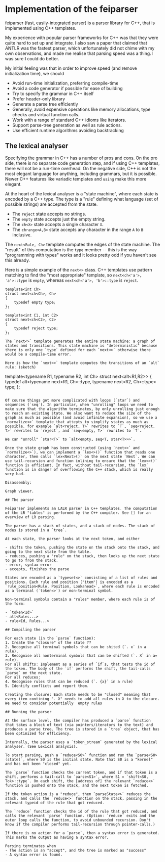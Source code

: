 # Implementation of the feiparser

feiparser (fast, easily-integrated parser) is a parser library for C++, that is implemented using C++ templates.

My experience with popular parser frameworks for C++ was that they were quite hard to set up and integrate. I also saw a paper that claimed that ANTLR was the fastest parser, which unfortunately did not chime with my own observations, and made me realise that parsing speed was a thing. I was sure I could do better.

My initial feeling was that in order to improve speed (and remove initialization time), we should

- Avoid run-time initialization, preferring compile-time
- Avoid a code generator if possible for ease of building
- Try to specify the grammar in C++ itself
- Prefer header-only library
- Generate a parse tree efficiently
- Generally, avoid expensive operations like memory allocations, type checks and virtual function calls.
- Work with a range of standard C++ idioms like iterators.
- Support parse-tree generation as well as rule actions.
- Use efficient runtime algorithms avoiding backtracking

## The lexical analyser

Specifying the grammar in C++ has a number of pros and cons. On the pro side, there is no separate code generation step, and if using C++ templates, there will not be a run-time overhead. On the negative side, C++ is not the most elegant language for anything, including grammars, but it is possible. Newer C++ features like variadic templates and `using` make this more elegant.

At the heart of the lexical analyser is a "state machine", where each state is encoded by a C++ type. The type is a "rule" defining what language (set of possible strings) are accepted from the state.

- The `reject` state accepts no strings.
- The `empty` state accepts just the empty string.
- The `ch<X>` state accepts a single character `X`.
- The `chrange<A,B>` state accepts any character in the range `A` to `B` inclusive.

The `next<Rule, Ch>` template computes the edges of the state machine. The "result" of this computation is the `type` member -- this is the way "programming with types" works and it looks pretty odd if you haven't see this already.

Here is a simple example of the `next<>` class. C++ templates use pattern matching to find the "most appropriate" template, so `next<ch<'a'>, 'a'>::type` is `empty`, whereas `next<ch<'a'>, 'b'>::type` is `reject`.

```
template<int Ch>
struct next<ch<Ch>, Ch>
{
    typedef empty type;
};

template<int C1, int C2>
struct next<ch<C2>, C2>
{
    typedef reject type;
};

The `next<>` template generates the entire state machine: a graph of states and transitions. This state machine is "deterministic" because there is only one `type` defined for each `next<>` otherwise there would be a compile-time error.

Here is how the `next<>` template computes the transitions of an `alt` rule: (sketch)

```
template<typename R1, typename R2, int Ch>
struct next<alt<R1,R2>>
{
    typedef alt<typename next<R1, Ch>::type, typename next<R2, Ch>::type> type;
};
```

Of course things get more complicated with loops (`star`) and sequences (`seq`). In particular, when "unrolling" loops we need to make sure that the algorithm terminates, by only unrolling just enough to reach an existing state. We also want to reduce the size of the graph as much as possible (and avoid infinite expansion), so we use a `normalize<>` template that attepts to simplify states as much as possible, for example `alt<reject, T>` rewrites to `T`, `seq<reject, T>` rewrites to `reject`, and `seq<empty, T>` rewrites to `T`.

We can "unroll" `star<T>` to `alt<empty, seq<T, star<T>>>`.

Once the state graph has been constructed (using `next<>` and `normalize<>`), we can implement a `lex<>()` function that reads one character, then calls `lex<Next>()` on the next state `Next`. We can use tail-recursion and function inlining to ensure that the `lex<>()` function is efficient. In fact, without tail-recursion, the `lex` function is in danger of overflowing the C++ stack, which is really very bad.

Disassembly:

Graph viewer.

## The parser

Feiparser implements an LALR parser in C++ templates. The computation of the LR "tables" is performed by the C++ compiler. See [] for an overview of LR parsing.

The parser has a stack of states, and a stack of nodes. The stack of nodes is stored in a `tree`.

At each state, the parser looks at the next token, and either

- shifts the token, pushing the state on the stack onto the stack, and going to the next state from the table.
- reduces, pushing a "rule" on the stack, then looks up the next state to go to from the stack.
- error, syntax error
- accepts, finishes the parse

States are encoded as a `typeset<>` consisting of a list of rules and positions. Each rule and position ("item") is encoded as a `rule_position<Rule, Position, Lookahead>`, where each rule is encoded as a terminal (`token<>`) or non-terminal symbol.

Non-terminal symbols contain a "rules" member, where each rule is of the form:

- `token<Id>`
- alt<Rules...>
- rule<Id, Rules...>

## Compiling the parser

For each state (in the `parse` function):
1. Create the "closure" of the state ??
2. Recognise all terminal symbols that can be shited (`. x` in a rule).
3. Recognise all nonterminal symbols that can be shifted (`. X` in a= rule).
For all shifts: Implement as a series of `if`s, that tests the id of the token. The body of the `if` performs the shift, the tail-calls `parse` on the next state.
For all reduces: 
4. Recognise rules that can be reduced (`. {x}` in a rule)
5. Identify conflicts and report them.

Creating the closure: Each state needs to be "closed" meaning that every item contining ". X" needs to add all rules in X to the closure. We need to consider potentially  empty rules

## Running the parser

At the surface level, the compiler has produced a `parse` function that takes a block of text (via pointers/iterators to the text) and produces a parse tree. The tree is stored in a `tree` object, that has been optimized for efficiency.

Internally, the parser uses a `token_stream` generated by the lexical analyser. (See Lexical analysis).

To start parsing, push a `reduce<S0>` function and run the `parse<S0>(state)`, where S0 is the initial state. Note that S0 is a "kernel" and has not been "closed" yet.

The `parse` function checks the current token, and if that token is a shift, performs a tail-call to `parse<S1>`, where S1 = `shift<S0, Tok>::type`. On each shift, the [address of] the relevant `reduce<>` function is pushed onto the stack, and the next token is fetched.

If the token action is a "reduce", then `parseState<>` reduces the stack, and calls the `reduce<>` function on the stack, passing in the relevant typeid of the rule that got reduced.

The `reduce` function checks the id of the rule that got reduced, and calls the relevant `parse` function. (Option: `reduce` exits and the outer loop calls the function, to avoid unbounded recursion. Don't know if the compiler performs tail-recursion through pointer-calls.)

If there is no action for a `parse`, then a syntax error is generated. This marks the output as having a syntax error.

Parsing terminates when
- The action is an "accept", and the tree is marked as "success"
- A syntax error is found.



